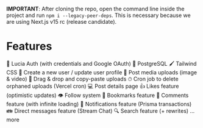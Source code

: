 **IMPORTANT**: After cloning the repo, open the command line inside the project and run `npm i --legacy-peer-deps`. This is necessary because we are using Next.js v15 rc (release candidate).

# Features

🔐 Lucia Auth (with credentials and Google OAuth)
💾 PostgreSQL
🖌️ Tailwind CSS
👦 Create a new user / update user profile
📸 Post media uploads (image & video)
🤏 Drag & drop and copy-paste uploads
⏱ Cron job to delete orphaned uploads (Vercel cron)
💻 Post details page
👍 Likes feature (optimistic updates)
👁 Follow system
📒 Bookmarks feature
💬 Comments feature (with infinite loading)
🔔 Notifications feature (Prisma transactions)
👪 Direct messages feature (Stream Chat)
🔍 Search feature (+ rewrites)
... more
